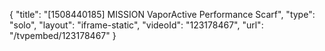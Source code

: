 {
    "title": "[1508440185] MISSION VaporActive Performance Scarf",
    "type": "solo",
    "layout": "iframe-static",
    "videoId": "123178467",
    "url": "\/tvpembed\/123178467"
}